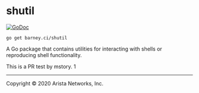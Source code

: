 # shutil

[![GoDoc](https://godoc.org/barney.ci/shutil?status.svg)](https://godoc.org/barney.ci/shutil)

```
go get barney.ci/shutil
```

A Go package that contains utilities for interacting with shells or reproducing shell functionality.

This is a PR test by mstory. 1

---

Copyright © 2020 Arista Networks, Inc.
